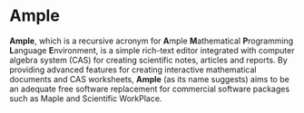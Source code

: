 # Ample

<dl>
<b>Ample</b>, which is a recursive acronym for <b>A</b>mple <b>M</b>athematical <b>P</b>rogramming <b>L</b>anguage <b>E</b>nvironment, is a simple rich-text editor integrated with computer algebra system (CAS) for creating scientific notes, articles and reports. By providing advanced features for creating interactive mathematical documents and CAS worksheets, <b>Ample</b> (as its name suggests) aims to be an adequate free software replacement for commercial software packages such as Maple and Scientific WorkPlace.
</dl>